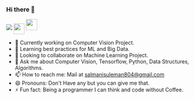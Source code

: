 ### Hi there 👋
[![](https://github.com/arpit-dwivedi/arpit-dwivedi.github.io/raw/master/assets/img/Webp.net-resizeimage.png)](https://www.linkedin.com/in/suleman-s-876903151/)
<a href="https://www.kaggle.com/sulemansalmani"><img src="https://github.com/arpit-dwivedi/arpit-dwivedi/raw/master/kaggle.png" align="center" height="29" width="29" ></a>
<a href="https://www.hackerrank.com/suleman804"><img src="https://s3.amazonaws.com/sr-marketplace-prod/wp-content/uploads/2015/08/hackerrank.jpg" height="30" width="30" ></a>

- 🔭 Currently working on Computer Vision Project.
- 🌱 Learning best practices for ML and Big Data.
- 👯 Looking to collaborate on Machine Learning Project.
- 💬 Ask me about Computer Vision, Tensorflow, Python, Data Structures, Algorithms.
- 📫 How to reach me: Mail at salmanisuleman804@gmail.com
- 😄 Pronouns: Don't Have any but you can give me that.
- ⚡ Fun fact: Being a programmer I can think and code without Coffee.
